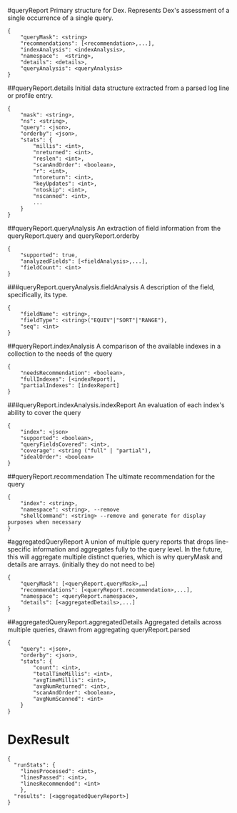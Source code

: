 #queryReport
Primary structure for Dex. Represents Dex's assessment of a single occurrence of a single query.


```
{
    "queryMask": <string>
    "recommendations": [<recommendation>,...],
    "indexAnalysis": <indexAnalysis>,
    "namespace":  <string>,
    "details": <details>,
    "queryAnalysis": <queryAnalysis>
}
```

##queryReport.details
Initial data structure extracted from a parsed log line or profile entry.

```
{
    "mask": <string>,
    "ns": <string>,
    "query": <json>,
    "orderby": <json>,
    "stats": {
        "millis": <int>,
        "nreturned": <int>,
        "reslen": <int>,
        "scanAndOrder": <boolean>,
        "r": <int>,
        "ntoreturn": <int>,
        "keyUpdates": <int>,
        "ntoskip": <int>,
        "nscanned": <int>,
        ...
    }
}
```

##queryReport.queryAnalysis
An extraction of field information from the queryReport.query and queryReport.orderby

```
{
    "supported": true,
    "analyzedFields": [<fieldAnalysis>,...],
    "fieldCount": <int>
}
```

###queryReport.queryAnalysis.fieldAnalysis
A description of the field, specifically, its type.

```
{
    "fieldName": <string>,
    "fieldType": <string>("EQUIV"|"SORT"|"RANGE"),
    "seq": <int>
}
```

##queryReport.indexAnalysis
A comparison of the available indexes in a collection to the needs of the query

```
{
    "needsRecommendation": <boolean>,
    "fullIndexes": [<indexReport],
    "partialIndexes": [indexReport]
}
```

###queryReport.indexAnalysis.indexReport
An evaluation of each index's ability to cover the query

```
{
    "index": <json> 
    "supported": <boolean>, 
    "queryFieldsCovered": <int>, 
    "coverage": <string ("full" | "partial"), 
    "idealOrder": <boolean>
}
```

##queryReport.recommendation
The ultimate recommendation for the query

```
{
    "index": <string>,
    "namespace": <string>, --remove
    "shellCommand": <string> --remove and generate for display purposes when necessary
}
```

#aggregatedQueryReport
A union of multiple query reports that drops line-specific information and aggregates fully to the query level. In the future, this will aggregate multiple distinct queries, which is why queryMask and details are arrays. (initially they do not need to be)

```
{
    "queryMask": [<queryReport.queryMask>,…]
    "recommendations": [<queryReport.recommendation>,...],
    "namespace": <queryReport.namespace>,
    "details": [<aggregatedDetails>,...]
}
```

##aggregatedQueryReport.aggregatedDetails
Aggregated details across multiple queries, drawn from aggregating queryReport.parsed

```
{
    "query": <json>,
    "orderby": <json>,
    "stats": {
    	"count": <int>,
    	"totalTimeMillis": <int>,
        "avgTimeMillis": <int>,
        "avgNumReturned": <int>,
        "scanAndOrder": <boolean>,
        "avgNumScanned": <int>
    }
}
```

# DexResult
```
{
  "runStats": {
    "linesProcessed": <int>,
    "linesPassed": <int>,
    "linesRecommended": <int>
    },
  "results": [<aggregatedQueryReport>]
}
```
